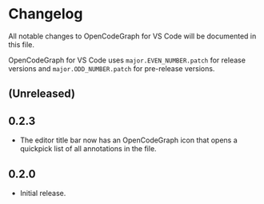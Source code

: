 # Changelog

All notable changes to OpenCodeGraph for VS Code will be documented in this file.

OpenCodeGraph for VS Code uses `major.EVEN_NUMBER.patch` for release versions and `major.ODD_NUMBER.patch` for pre-release versions.

## (Unreleased)

## 0.2.3

- The editor title bar now has an OpenCodeGraph icon that opens a quickpick list of all annotations in the file.

## 0.2.0

- Initial release.
